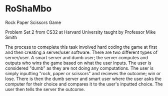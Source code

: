 # RoShaMbo
Rock Paper Scissors Game 

Problem Set 2 from CS32 at Harvard University taught by Professor Mike Smith 

The process to comeplete this task involved hard coding the game at first and then creating a server/user software. 
There are two different types of server/user. A smart server and dumb user; the server computes and outputs who wins 
the game based on what the user inputs. The user is considered "dumb" as they are not doing any computations. The user is simply inputting "rock, paper or scissors" and recieves 
the outcome; win or lose. There is then the dumb server and smart user where the user asks the computer for their choice and 
compares it to the user's inputted choice. The user then tells the server the outcome. 

